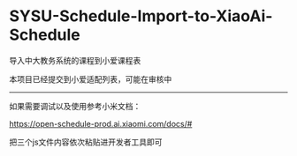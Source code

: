 # SYSU-Schedule-Import-to-XiaoAi-Schedule
导入中大教务系统的课程到小爱课程表

本项目已经提交到小爱适配列表，可能在审核中

---

如果需要调试以及使用参考小米文档：

[https://open-schedule-prod.ai.xiaomi.com/docs/#
](https://open-schedule-prod.ai.xiaomi.com/docs/#/help/)


把三个js文件内容依次粘贴进开发者工具即可
